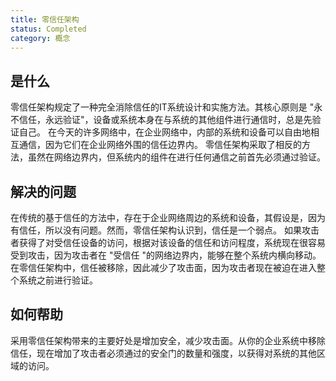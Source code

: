 ```yaml
---
title: 零信任架构
status: Completed
category: 概念
---
```


## 是什么

零信任架构规定了一种完全消除信任的IT系统设计和实施方法。其核心原则是 "永不信任，永远验证"，设备或系统本身在与系统的其他组件进行通信时，总是先验证自己。
在今天的许多网络中，在企业网络中，内部的系统和设备可以自由地相互通信，因为它们在企业网络外围的信任边界内。
零信任架构采取了相反的方法，虽然在网络边界内，但系统内的组件在进行任何通信之前首先必须通过验证。

## 解决的问题

在传统的基于信任的方法中，存在于企业网络周边的系统和设备，其假设是，因为有信任，所以没有问题。然而，零信任架构认识到，信任是一个弱点。
如果攻击者获得了对受信任设备的访问，根据对该设备的信任和访问程度，系统现在很容易受到攻击，因为攻击者在 "受信任 "的网络边界内，能够在整个系统内横向移动。
在零信任架构中，信任被移除，因此减少了攻击面，因为攻击者现在被迫在进入整个系统之前进行验证。

## 如何帮助

采用零信任架构带来的主要好处是增加安全，减少攻击面。从你的企业系统中移除信任，现在增加了攻击者必须通过的安全门的数量和强度，以获得对系统的其他区域的访问。
